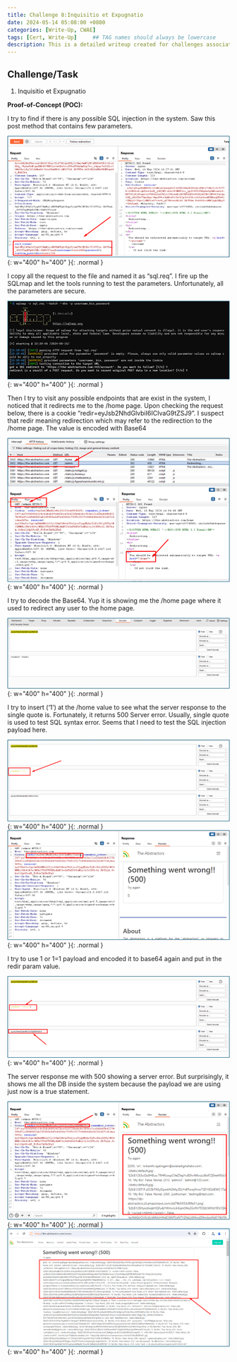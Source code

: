 ```yaml
---
title: Challenge 8:Inquisitio et Expugnatio
date: 2024-05-14 05:08:00 +0800
categories: [Write-Up, CWAE]
tags: [Cert, Write-Up]     ## TAG names should always be lowercase
description: This is a detailed writeup created for challenges associated with the Certified Web AppSecurity Expert (CWAE) certification. 
---
```


## Challenge/Task

1. Inquisitio et Expugnatio

**Proof-of-Concept (POC):**

I try to find if there is any possible SQL injection in the system. Saw this post method that contains few parameters.

![POC-otb](/img/cwae/iee1.png){: w="400" h="400" }{: .normal }

I copy all the request to the file and named it as “sql.req”. I fire up the SQLmap and let the tools running to test the parameters. Unfortunately, all the parameters are secure.

![POC-otb](/img/cwae/iee2.png){: w="400" h="400" }{: .normal }

Then I try to visit any possible endpoints that are exist in the system, I noticed that it redirects me to the /home page. Upon checking the request below, there is a cookie “redir=eyJsb2NhdGlvbiI6ICIvaG9tZSJ9”. I suspect that redir meaning redirection which may refer to the redirection to the /home page. The value is encoded with Base64

![POC-otb](/img/cwae/iee3.png){: w="400" h="400" }{: .normal }

I try to decode the Base64. Yup it is showing me the /home page where it used to redirect any user to the home page. 

![POC-otb](/img/cwae/iee4.png){: w="400" h="400" }{: .normal }

I try to insert (‘1’) at the /home value to see what the server response to the single quote is. Fortunately, it returns 500 Server error. Usually, single quote is used to test SQL syntax error. Seems that I need to test the SQL injection payload here.

![POC-otb](/img/cwae/iee5.png){: w="400" h="400" }{: .normal }
![POC-otb](/img/cwae/iee6.png){: w="400" h="400" }{: .normal }


I try to use 1 or 1=1 payload and encoded it to base64 again and put in the redir param value.

![POC-otb](/img/cwae/iee7.png){: w="400" h="400" }{: .normal }

The server response me with 500 showing a server error. But surprisingly, it shows me all the DB inside the system because the payload we are using just now is a true statement. 

![POC-otb](/img/cwae/iee8.png){: w="400" h="400" }{: .normal }
![POC-otb](/img/cwae/iee9.png){: w="400" h="400" }{: .normal }